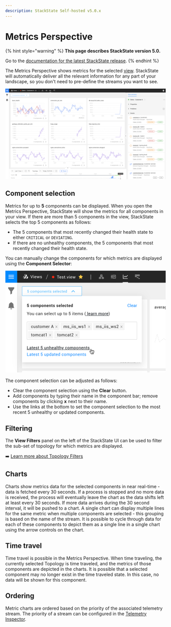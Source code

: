 ```yaml
---
description: StackState Self-hosted v5.0.x 
---
```


# Metrics Perspective

{% hint style="warning" %}
**This page describes StackState version 5.0.**

Go to the [documentation for the latest StackState release](https://docs.stackstate.com/use/stackstate-ui/perspectives/metrics-perspective).
{% endhint %}

The Metrics Perspective shows metrics for the selected [view](../views/about_views.md). StackState will automatically deliver all the relevant information for any part of your landscape, so you don't need to pre-define the streams you want to see.

![Metrics Perspective](../../../.gitbook/assets/v50_metrics-perspective.png)

## Component selection

Metrics for up to **5** components can be displayed. When you open the Metrics Perspective, StackState will show the metrics for all components in your view. If there are more than 5 components in the view, StackState selects the top 5 components as follows:

* The 5 components that most recently changed their health state to either `CRITICAL` or `DEVIATING`.
* If there are no unhealthy components, the 5 components that most recently changed their health state.

You can manually change the components for which metrics are displayed using the **Component Selector**:

![](../../../.gitbook/assets/v50_metrics-components-selector.png)

The component selection can be adjusted as follows:

* Clear the component selection using the **Clear** button.
* Add components by typing their name in the component bar; remove components by clicking **x** next to their name.
* Use the links at the bottom to set the component selection to the most recent 5 unhealthy or updated components.

## Filtering

The **View Filters** panel on the left of the StackState UI can be used to filter the sub-set of topology for which metrics are displayed. 

➡️ [Learn more about Topology Filters](../filters.md#filter-topology)

## Charts

Charts show metrics data for the selected components in near real-time - data is fetched every 30 seconds. If a process is stopped and no more data is received, the process will eventually leave the chart as the data shifts left at least every 30 seconds. If more data arrives during the 30 second interval, it will be pushed to a chart. A single chart can display multiple lines for the same metric when multiple components are selected - this grouping is based on the name of the stream. It is possible to cycle through data for each of these components to depict them as a single line in a single chart using the arrow controls on the chart.

## Time travel

Time travel is possible in the Metrics Perspective. When time traveling, the currently selected Topology is time traveled, and the metrics of those components are depicted in the charts. It is possible that a selected component may no longer exist in the time traveled state. In this case, no data will be shown for this component.

## Ordering

Metric charts are ordered based on the priority of the associated telemetry stream. The priority of a stream can be configured in the [Telemetry Inspector](/use/metrics-and-events/browse-telemetry.md).

